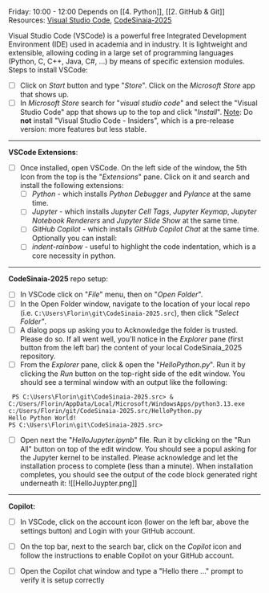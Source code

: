 Friday: 10:00 - 12:00
Depends on [[4. Python]], [[2. GitHub & Git]]
Resources:  [Visual Studio Code](https://apps.microsoft.com/detail/xp9khm4bk9fz7q?hl=en-US&gl=US), [CodeSinaia-2025](https://github.com/inproted/CodeSinaia-2025)

Visual Studio Code (VSCode) is a powerful free Integrated Development Environment (IDE) used in academia and in industry. It is lightweight and extensible, allowing coding in a large set of programming languages (Python, C, C++, Java, C#, ...) by means of specific extension modules.
Steps to install VSCode:

- [ ] Click on *Start* button and type "*Store*". Click on the *Microsoft Store* app that shows up.
- [ ] In *Microsoft Store* search for "*visual studio code*" and select the "Visual Studio Code" app that shows up to the top and click "*Install*".
  <u>Note</u>: Do **not** install "Visual Studio Code - Insiders", which is a pre-release version: more features but less stable.

----
**VSCode Extensions**:
- [ ] Once installed, open VSCode. On the left side of the window, the 5th Icon from the top is the "*Extensions*" pane. Click on it and search and install the following extensions:
	- [ ] *Python* - which installs *Python Debugger* and *Pylance* at the same time.
	- [ ] *Jupyter* - which installs *Jupyter Cell Tags*, *Jupyter Keymap*, *Jupyter Notebook Renderers* and *Jupyter Slide Show* at the same time.
	- [ ] *GitHub Copilot* - which installs *GitHub Copilot Chat* at the same time.
	Optionally you can install:
    - [ ] *indent-rainbow* - useful to highlight the code indentation, which is a core necessity in python.

----
**CodeSinaia-2025** repo setup:
- [ ] In VSCode click on "*File*" menu, then on "*Open Folder*".
- [ ] In the Open Folder window, navigate to the location of your local repo (i.e. `C:\Users\Florin\git\CodeSinaia-2025.src`), then click "*Select Folder"*.
- [ ] A dialog pops up asking you to Acknowledge the folder is trusted. Please do so.
If all went well, you'll notice in the *Explorer* pane (first button from the left bar) the content of your local CodeSinaia_2025 repository.
- [ ] From the *Explorer* pane, click & open the "*HelloPython.py*". Run it by clicking the *Run* button on the top-right side of the edit window.
   You should see a terminal window with an output like the following:
```
 PS C:\Users\Florin\git\CodeSinaia-2025.src> & C:/Users/Florin/AppData/Local/Microsoft/WindowsApps/python3.13.exe c:/Users/Florin/git/CodeSinaia-2025.src/HelloPython.py
Hello Python World!
PS C:\Users\Florin\git\CodeSinaia-2025.src> 
```
- [ ] Open next the "*HelloJupyter.ipynb*" file. Run it by clicking on the "Run All" button on top of the edit window.
   You should see a popul asking for the Jupyter kernel to be installed. Please acknowledge and let the installation process to complete (less than a minute). When installation completes, you should see the output of the code block generated right underneath it:
    ![[HelloJuypter.png]]
----
**Copilot:**
- [ ] In VSCode, click on the account icon (lower on the left bar, above the settings button) and Login with your GitHub account.
- [ ] On the top bar, next to the search bar, click on the *Copilot* icon and follow the instructions to enable Copilot on your GitHub account.
- [ ] Open the Copilot chat window and type a "Hello there ..." prompt to verify it is setup correctly

